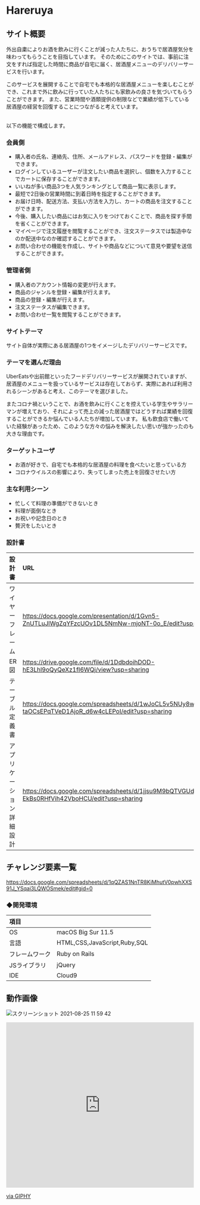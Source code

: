 # Hareruya

## サイト概要
外出自粛によりお酒を飲みに行くことが減った人たちに、おうちで居酒屋気分を味わってもらうことを目指しています。
そのためにこのサイトでは、事前に注文をすれば指定した時間に商品が自宅に届く、居酒屋メニューのデリバリーサービスを行います。

このサービスを展開することで自宅でも本格的な居酒屋メニューを楽しむことができ、これまで外に飲みに行っていた人たちにも家飲みの良さを気づいてもらうことができます。
また、営業時間や酒類提供の制限などで業績が低下している居酒屋の経営を回復することにつながると考えています。

<br>
以下の機能で構成します。

### 会員側
- 購入者の氏名、連絡先、住所、メールアドレス、パスワードを登録・編集ができます。
- ログインしているユーザーが注文したい商品を選択し、個数を入力することでカートに保存することができます。
- いいねが多い商品3つを人気ランキングとして商品一覧に表示します。
- 最短で2日後の営業時間に到着日時を指定することができます。
- お届け日時、配送方法、支払い方法を入力し、カートの商品を注文することができます。
- 今後、購入したい商品にはお気に入りをつけておくことで、商品を探す手間を省くことができます。
- マイページで注文履歴を閲覧することができ、注文ステータスでは製造中なのか配送中なのか確認することができます。
- お問い合わせの機能を作成し、サイトや商品などについて意見や要望を送信することができます。

### 管理者側
- 購入者のアカウント情報の変更が行えます。
- 商品のジャンルを登録・編集が行えます。
- 商品の登録・編集が行えます。
- 注文ステータスが編集できます。
- お問い合わせ一覧を閲覧することができます。

### サイトテーマ
サイト自体が実際にある居酒屋の1つをイメージしたデリバリーサービスです。

### テーマを選んだ理由
UberEatsや出前館といったフードデリバリーサービスが展開されていますが、居酒屋のメニューを扱っているサービスは存在しておらず、実際にあれば利用されるシーンがあると考え、このテーマを選びました。

またコロナ禍ということで、お酒を飲みに行くことを控えている学生やサラリーマンが増えており、それによって売上の減った居酒屋ではどうすれば業績を回復することができるか悩んでいる人たちが増加しています。
私も飲食店で働いていた経験があったため、このような方々の悩みを解決したい思いが強かったのも大きな理由です。

### ターゲットユーザ
- お酒が好きで、自宅でも本格的な居酒屋の料理を食べたいと思っている方
- コロナウイルスの影響により、失ってしまった売上を回復させたい方

### 主な利用シーン
- 忙しくて料理の準備ができないとき
- 料理が面倒なとき
- お祝いや記念日のとき
- 贅沢をしたいとき

### 設計書

|設計書|URL|
|:----|:----|
|ワイヤーフレーム|https://docs.google.com/presentation/d/1Gvn5-ZnUTLuJlWgZqYFzcUOv1DL5NmNw-mjoNT-0o_E/edit?usp=sharing|
|ER図|https://drive.google.com/file/d/1DdbdoihDOD-hE3Lhl9oQyQeXz1fI6WQj/view?usp=sharing|
|テーブル定義書|https://docs.google.com/spreadsheets/d/1wJoCL5v5NUy8w8-taOCsEPqTVeD1AjoR_d6w4cLEPoI/edit?usp=sharing|
|アプリケーション詳細設計|https://docs.google.com/spreadsheets/d/1jjsu9M9bQTVGUdmGr63Vau1-EkBs0RHfVih42VboHCU/edit?usp=sharing||

## チャレンジ要素一覧
<https://docs.google.com/spreadsheets/d/1qQZAS1NnTR8KiMhutV0pwhXXS91J_YSqai3LQWOSmek/edit#gid=0>

### ◆開発環境
|項目| |
|:----|:----|
|OS|macOS Big Sur 11.5|
|言語|HTML,CSS,JavaScript,Ruby,SQL|
|フレームワーク|Ruby on Rails|
|JSライブラリ|jQuery|
|IDE|Cloud9||

## 動作画像

![スクリーンショット 2021-08-25 11 59 42](https://user-images.githubusercontent.com/84890597/130719518-a832e0f6-4911-4521-9973-927b20243c02.png)
<div style="width:100%;height:0;padding-bottom:88%;position:relative;"><iframe src="https://giphy.com/embed/2igqbUBaKjbKIJa402" width="100%" height="100%" style="position:absolute" frameBorder="0" class="giphy-embed" allowFullScreen></iframe></div><p><a href="https://giphy.com/gifs/2igqbUBaKjbKIJa402">via GIPHY</a></p>
